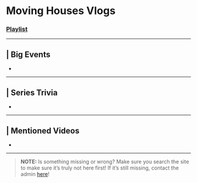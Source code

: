 # Moving Houses Vlogs
### [Playlist](https://www.youtube.com/playlist?list=PLwljWXtmIKiR-P2zo92MltQhVHCPAT_o4)

----

## | Big Events
- 

----

## | Series Trivia
- 

----
 
## | Mentioned Videos
- []()
 
----
 
> **NOTE:** Is something missing or wrong? Make sure you search the site to make sure it’s truly not here first! If it’s still missing, contact the admin [here](../chapter_2.html)!